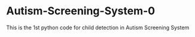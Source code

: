 # Autism-Screening-System-0
This is the 1st python code for child detection in Autism Screening System
